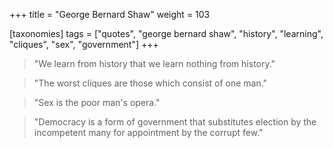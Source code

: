 +++
title = "George Bernard Shaw"
weight = 103

[taxonomies]
tags = ["quotes", "george bernard shaw", "history", "learning", "cliques",
"sex", "government"]
+++

> "We learn from history that we learn nothing from history."

> "The worst cliques are those which consist of one man."

> "Sex is the poor man's opera."

> "Democracy is a form of government that substitutes election by the
> incompetent many for appointment by the corrupt few."

